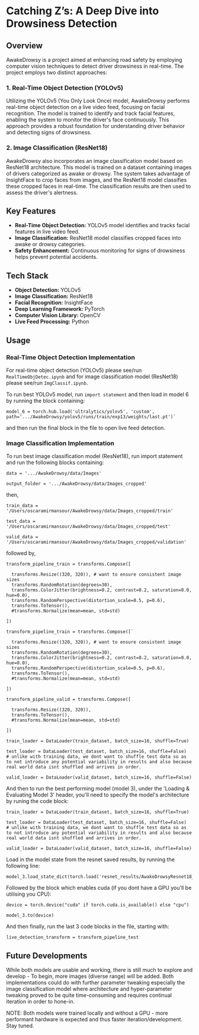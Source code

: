 # Catching Z’s: A Deep Dive into Drowsiness Detection

## Overview

AwakeDrowsy is a project aimed at enhancing road safety by employing computer vision techniques to detect driver drowsiness in real-time. The project employs two distinct approaches:

### 1. Real-Time Object Detection (YOLOv5)

Utilizing the YOLOv5 (You Only Look Once) model, AwakeDrowsy performs real-time object detection on a live video feed, focusing on facial recognition. The model is trained to identify and track facial features, enabling the system to monitor the driver's face continuously. This approach provides a robust foundation for understanding driver behavior and detecting signs of drowsiness.

### 2. Image Classification (ResNet18)

AwakeDrowsy also incorporates an image classification model based on ResNet18 architecture. This model is trained on a dataset containing images of drivers categorized as awake or drowsy. The system takes advantage of InsightFace to crop faces from images, and the ResNet18 model classifies these cropped faces in real-time. The classification results are then used to assess the driver's alertness.

## Key Features

- **Real-Time Object Detection:** YOLOv5 model identifies and tracks facial features in live video feed.
- **Image Classification:** ResNet18 model classifies cropped faces into awake or drowsy categories.
- **Safety Enhancement:** Continuous monitoring for signs of drowsiness helps prevent potential accidents.

## Tech Stack

- **Object Detection:** YOLOv5
- **Image Classification:** ResNet18
- **Facial Recognition:** InsightFace
- **Deep Learning Framework:** PyTorch
- **Computer Vision Library:** OpenCV
- **Live Feed Processing:** Python

## Usage

### Real-Time Object Detection Implementation

For real-time object detection (YOLOv5) please see/run `RealTimeObjDetec.ipynb` and for image classification model (ResNet18) please see/run `ImgClassif.ipynb`.

To run best YOLOv5 model, run `import statement` and then load in model 6 by running the block containing:

    model_6 = torch.hub.load('ultralytics/yolov5', 'custom', path='.../AwakeDrowsy/yolov5/runs/train/exp13/weights/last.pt')`

and then run the final block in the file to open live feed detection.

### Image Classification Implementation

To run best image classification model (ResNet18), run import statement and run the following blocks containing:

    data = '.../AwakeDrowsy/data/Images'

    output_folder = '.../AwakeDrowsy/data/Images_cropped'

then,

    train_data = '/Users/oscaramirmansour/AwakeDrowsy/data/Images_cropped/train'

    test_data = '/Users/oscaramirmansour/AwakeDrowsy/data/Images_cropped/test'

    valid_data = '/Users/oscaramirmansour/AwakeDrowsy/data/Images_cropped/validation'

followed by,

    transform_pipeline_train = transforms.Compose([

      transforms.Resize((320, 320)), # want to ensure consistent image sizes
      transforms.RandomRotation(degrees=30),
      transforms.ColorJitter(brightness=0.2, contrast=0.2, saturation=0.0, hue=0.0),
      transforms.RandomPerspective(distortion_scale=0.5, p=0.6),
      transforms.ToTensor(),
      #transforms.Normalize(mean=mean, std=std)

    ])

    transform_pipeline_train = transforms.Compose([`

      transforms.Resize((320, 320)), # want to ensure consistent image sizes
      transforms.RandomRotation(degrees=30),
      transforms.ColorJitter(brightness=0.2, contrast=0.2, saturation=0.0, hue=0.0),
      transforms.RandomPerspective(distortion_scale=0.5, p=0.6),
      transforms.ToTensor(),
      #transforms.Normalize(mean=mean, std=std)

    ])

    transform_pipeline_valid = transforms.Compose([

      transforms.Resize((320, 320)),
      transforms.ToTensor(),
      #transforms.Normalize(mean=mean, std=std)

    ])

    train_loader = DataLoader(train_dataset, batch_size=16, shuffle=True)

    test_loader = DataLoader(test_dataset, batch_size=16, shuffle=False) 
    # unlike with training data, we dont want to shuffle test data so as to not introduce any potential variability in results and also because real world data isnt shuffled and arrives in order.

    valid_loader = DataLoader(valid_dataset, batch_size=16, shuffle=False)

And then to run the best performing model (model 3), under the 'Loading & Evaluating Model 3' header, you'll need to specify the model's architecture by runing the code block:

    train_loader = DataLoader(train_dataset, batch_size=16, shuffle=True)

    test_loader = DataLoader(test_dataset, batch_size=16, shuffle=False) 
    # unlike with training data, we dont want to shuffle test data so as to not introduce any potential variability in results and also because real world data isnt shuffled and arrives in order.

    valid_loader = DataLoader(valid_dataset, batch_size=16, shuffle=False)

Load in the model state from the resnet saved results, by running the following line:

    model_3.load_state_dict(torch.load('resnet_results/AwakeDrowsyResnet18_4.pth'))

Followed by the block which enables cuda (if you dont have a GPU you'll be utilising you CPU):

    device = torch.device("cuda" if torch.cuda.is_available() else "cpu")

    model_3.to(device)

And then finally, run the last 3 code blocks in the file, starting with:

    live_detection_transform = transform_pipeline_test

## Future Developments

While both models are usable and working, there is still much to explore and develop - To begin, more images (diverse range) will be added. Both implementations could do with further parameter tweaking especially the image classification model where architecture and hyper-parameter tweaking proved to be quite time-consuming and requires continual iteration in order to hone-in.

NOTE: Both models were trained locally and without a GPU - more performant hardware is expected and thus faster iteration/development. Stay tuned.



